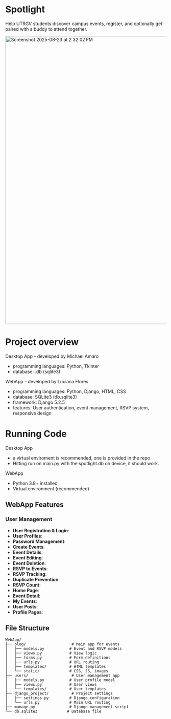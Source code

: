#  Spotlight
Help UTRGV students discover campus events, register, and optionally get paired with a buddy to attend together.

<img width="1440" height="900" alt="Screenshot 2025-08-23 at 2 32 02 PM" src="https://github.com/user-attachments/assets/690792e7-02e7-422b-8989-357424d66679" />


# Project overview
Desktop App - developed by Michael Amaro
-   programming languages: Python, Tkinter 
-   database: .db (sqlite3)      

WebApp - developed by Luciana Flores
-   programming languages: Python, Django, HTML, CSS
-   database: SQLite3 (db.sqlite3)
-   framework: Django 5.2.5
-   features: User authentication, event management, RSVP system, responsive design


# Running Code

Desktop App
- a virtual enviroment is recommended, one is provided in the repo
- Hitting run on main.py with the spotlight.db on device, it should work.

WebApp
- Python 3.8+ installed
- Virtual environment (recommended)


## WebApp Features
###  User Management
- **User Registration & Login**:  
- **User Profiles**:  
- **Password Management**: 
- **Create Events**:  
- **Event Details**:  
- **Event Editing**:  
- **Event Deletion**: 
- **RSVP to Events**:  
- **RSVP Tracking**:  
- **Duplicate Prevention**:  
- **RSVP Count**: 
- **Home Page**:  
- **Event Detail**:  
- **My Events**:  
- **User Posts**:  
- **Profile Pages**:  



## File Structure
```
WebApp/
├── blog/                    # Main app for events
│   ├── models.py           # Event and RSVP models
│   ├── views.py            # View logic
│   ├── forms.py            # Form definitions
│   ├── urls.py             # URL routing
│   ├── templates/          # HTML templates
│   └── static/             # CSS, JS, images
├── users/                   # User management app
│   ├── models.py           # User profile model
│   ├── views.py            # User views
│   └── templates/          # User templates
├── django_project/          # Project settings
│   ├── settings.py         # Django configuration
│   └── urls.py             # Main URL routing
├── manage.py               # Django management script
└── db.sqlite3             # Database file
```
